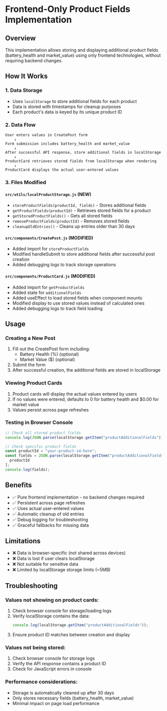 # Frontend-Only Product Fields Implementation

## Overview

This implementation allows storing and displaying additional product fields (battery_health and market_value) using only frontend technologies, without requiring backend changes.

## How It Works

### 1. Data Storage

- Uses `localStorage` to store additional fields for each product
- Data is stored with timestamps for cleanup purposes
- Each product's data is keyed by its unique product ID

### 2. Data Flow

```
User enters values in CreatePost form
    ↓
Form submission includes battery_health and market_value
    ↓
After successful API response, store additional fields in localStorage
    ↓
ProductCard retrieves stored fields from localStorage when rendering
    ↓
ProductCard displays the actual user-entered values
```

### 3. Files Modified

#### `src/utils/localProductStorage.js` (NEW)

- `storeProductFields(productId, fields)` - Stores additional fields
- `getProductFields(productId)` - Retrieves stored fields for a product
- `getStoredProductFields()` - Gets all stored fields
- `removeProductFields(productId)` - Removes stored fields
- `cleanupOldEntries()` - Cleans up entries older than 30 days

#### `src/components/CreatePost.js` (MODIFIED)

- Added import for `storeProductFields`
- Modified handleSubmit to store additional fields after successful post creation
- Added debugging logs to track storage operations

#### `src/components/ProductCard.js` (MODIFIED)

- Added import for `getProductFields`
- Added state for `additionalFields`
- Added useEffect to load stored fields when component mounts
- Modified display to use stored values instead of calculated ones
- Added debugging logs to track field loading

## Usage

### Creating a New Post

1. Fill out the CreatePost form including:
   - Battery Health (%) (optional)
   - Market Value ($) (optional)
2. Submit the form
3. After successful creation, the additional fields are stored in localStorage

### Viewing Product Cards

1. Product cards will display the actual values entered by users
2. If no values were entered, defaults to 0 for battery health and $0.00 for market value
3. Values persist across page refreshes

### Testing in Browser Console

```javascript
// Check all stored product fields
console.log(JSON.parse(localStorage.getItem("productAdditionalFields")));

// Check specific product fields
const productId = "your-product-id-here";
const fields = JSON.parse(localStorage.getItem("productAdditionalFields"))[
  productId
];
console.log(fields);
```

## Benefits

- ✅ Pure frontend implementation - no backend changes required
- ✅ Persistent across page refreshes
- ✅ Uses actual user-entered values
- ✅ Automatic cleanup of old entries
- ✅ Debug logging for troubleshooting
- ✅ Graceful fallbacks for missing data

## Limitations

- ❌ Data is browser-specific (not shared across devices)
- ❌ Data is lost if user clears localStorage
- ❌ Not suitable for sensitive data
- ❌ Limited by localStorage storage limits (~5MB)

## Troubleshooting

### Values not showing on product cards:

1. Check browser console for storage/loading logs
2. Verify localStorage contains the data:
   ```javascript
   console.log(localStorage.getItem("productAdditionalFields"));
   ```
3. Ensure product ID matches between creation and display

### Values not being stored:

1. Check browser console for storage logs
2. Verify the API response contains a product ID
3. Check for JavaScript errors in console

### Performance considerations:

- Storage is automatically cleaned up after 30 days
- Only stores necessary fields (battery_health, market_value)
- Minimal impact on page load performance
